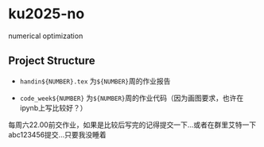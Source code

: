 # ku2025-no
numerical optimization

## Project Structure

* `handin${NUMBER}.tex` 为`${NUMBER}`周的作业报告

* `code_week${NUMBER}` 为`${NUMBER}`周的作业代码（因为画图要求，也许在ipynb上写比较好？）


每周六22.00前交作业，如果是比较后写完的记得提交一下...或者在群里艾特一下abc123456提交...只要我没睡着

